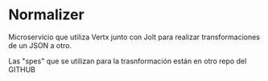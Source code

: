 # Normalizer

Microservicio que utiliza Vertx junto con Jolt para realizar transformaciones de un JSON a otro.

Las "spes" que se utilizan para la trasnformación están en otro repo del GITHUB
